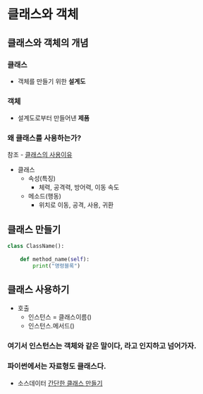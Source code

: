# 클래스와 객체

## 클래스와 객체의 개념
### 클래스
- 객체를 만들기 위한 **설계도**
### 객체
- 설계도로부터 만들어낸 **제품**

### 왜 클래스를 사용하는가?
참조 - [클래스의 사용이유](../code/01.클래스.py)

- 클래스
  - 속성(특징)
    - 체력, 공격력, 방어력, 이동 속도
  - 메소드(행동)
    - 위치로 이동, 공격, 사용, 귀환

## 클래스 만들기
```python
class ClassName():    
  
    def method_name(self):
        print("명령블록")
```
## 클래스 사용하기

- 호출
  - 인스턴스 = 클래스이름()
  - 인스턴스.메서드()

### 여기서 인스턴스는 객체와 같은 말이다, 라고 인지하고 넘어가자.

### 파이썬에서는 자료형도 클래스다.
- 소스데이터 [간단한 클래스 만들기](../code/01.클래스_만들기.py)